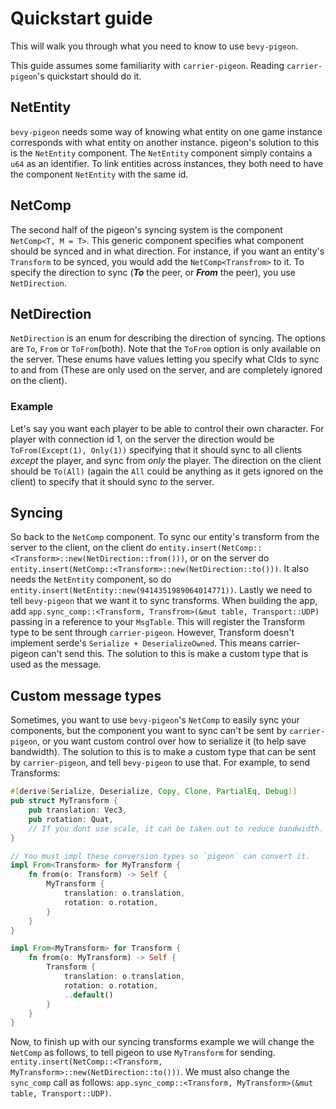 # Quickstart guide

This will walk you through what you need to know to use `bevy-pigeon`.

This guide assumes some familiarity with `carrier-pigeon`. Reading `carrier-pigeon`'s quickstart
should do it.

## NetEntity

`bevy-pigeon` needs some way of knowing what entity on one game instance corresponds with what entity on another instance.
pigeon's solution to this is the `NetEntity` component. The `NetEntity` component simply contains a `u64` as an identifier.
To link entities across instances, they both need to have the component `NetEntity` with the same id.

## NetComp

The second half of the pigeon's syncing system is the component `NetComp<T, M = T>`. This generic component specifies
what component should be synced and in what direction. For instance, if you want an entity's `Transform` to be synced, you
would add the `NetComp<Transfrom>` to it. To specify the direction to sync (***To*** the peer, or ***From*** the peer),
you use `NetDirection`.

## NetDirection

`NetDirection` is an enum for describing the direction of syncing. The options are `To`, `From` or `ToFrom`(both).
Note that the `ToFrom` option is only available on the server. These enums have values letting you specify what CIds to
sync to and from (These are only used on the server, and are completely ignored on the client).

### Example

Let's say you want each player to be able to control their own character. For player with connection id 1, on the server
the direction would be `ToFrom(Except(1), Only(1))` specifying that it should sync to all clients *except* the player, and sync
from *only* the player. The direction on the client should be `To(All)` (again the `All` could be anything as it gets ignored
on the client) to specify that it should sync *to* the server.

## Syncing

So back to the `NetComp` component. To sync our entity's transform from the server to the client, on the client do
`entity.insert(NetComp::<Transform>::new(NetDirection::from()))`, or on the server do
`entity.insert(NetComp::<Transform>::new(NetDirection::to()))`. It also needs the `NetEntity` component, so do
`entity.insert(NetEntity::new(9414351989064014771))`. Lastly we need to tell `bevy-pigeon` that we want it to sync
transforms. When building the app, add `app.sync_comp::<Transform, Transfrom>(&mut table, Transport::UDP)` passing
in a reference to your `MsgTable`. This will register the Transform type to be sent through `carrier-pigeon`.
However, Transform doesn't implement serde's `Serialize + DeserializeOwned`. This means carrier-pigeon can't send
this. The solution to this is make a custom type that is used as the message.

## Custom message types

Sometimes, you want to use `bevy-pigeon`'s `NetComp` to easily sync your components, but the component you want
to sync can't be sent by `carrier-pigeon`, or you want custom control over how to serialize it (to help save bandwidth).
The solution to this is to make a custom type that can be sent by `carrier-pigeon`, and tell `bevy-pigeon` to use that.
For example, to send Transforms:
```rust
#[derive(Serialize, Deserialize, Copy, Clone, PartialEq, Debug)]
pub struct MyTransform {
    pub translation: Vec3,
    pub rotation: Quat,
    // If you dont use scale, it can be taken out to reduce bandwidth.
}

// You must impl these conversion types so `pigeon` can convert it.
impl From<Transform> for MyTransform {
    fn from(o: Transform) -> Self {
        MyTransform {
            translation: o.translation,
            rotation: o.rotation,
        }
    }
}

impl From<MyTransform> for Transform {
    fn from(o: MyTransform) -> Self {
        Transform {
            translation: o.translation,
            rotation: o.rotation,
            ..default()
        }
    }
}
```
Now, to finish up with our syncing transforms example we will change the `NetComp` as follows, to tell pigeon to use
`MyTransform` for sending. `entity.insert(NetComp::<Transform, MyTransform>::new(NetDirection::to()))`. We must also
change the `sync_comp` call as follows: `app.sync_comp::<Transform, MyTransform>(&mut table, Transport::UDP)`.
